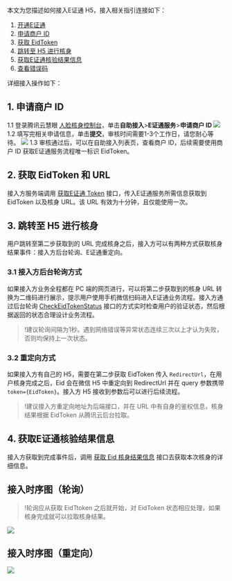 本文为您描述如何接入E证通 H5，接入相关指引连接如下：
1. [开通E证通](https://cloud.tencent.com/document/product/1007/56642)
2. [申请商户 ID](#spang)
3. [获取 EidToken](#eidtoken)
4. [跳转至 H5 进行核身](#eidh5)
5. [获取E证通核验结果信息](#jieguo)
6. [查看错误码](https://cloud.tencent.com/document/product/1007/47912)

详细接入操作如下：

[](id:spang)
## 1. 申请商户 ID
1.1 登录腾讯云慧眼 [人脸核身控制台](https://console.cloud.tencent.com/faceid)，单击**自助接入**>**E证通服务**>**申请商户 ID**
![](https://main.qcloudimg.com/raw/ee9d314f001f83023b36145271fce756.png)
1.2 填写完相关申请信息，单击**提交**，审核时间需要1-3个工作日，请您耐心等待。
![](https://main.qcloudimg.com/raw/14565c77b200b1be75664b33fc6a84b9.png)
1.3 审核通过后，可以在自助接入列表页，查看商户 ID，后续需要使用商户 ID 获取E证通服务流程唯一标识 EidToken。 

[](id:eidtoken)
## 2. 获取 EidToken 和 URL
接入方服务端调用 [获取E证通 Token](https://cloud.tencent.com/document/product/1007/54089) 接口，传入E证通服务所需信息获取到 EidToken 以及核身 URL。该 URL 有效为十分钟，且仅能使用一次。

[](id:eidh5)
## 3. 跳转至 H5 进行核身
用户跳转至第二步获取到的 URL 完成核身之后，接入方可以有两种方式获取核身结果事件：接入方后台轮询、E证通重定向。

### 3.1 接入方后台轮询方式
如果接入方业务全程都在 PC 端的网页进行，可以将第二步获取到的核身 URL 转换为二维码进行展示，提示用户使用手机微信扫码进入E证通业务流程。接入方通过后台轮询 [CheckEidTokenStatus](https://cloud.tencent.com/document/product/1007/58231) 接口的方式实时检查用户的验证状态，然后根据返回的状态合理设计业务流程。
>!建议轮询间隔为1秒。遇到网络错误等异常状态连续三次以上才认为失败，否则均保持上一次状态。
 
 
### 3.2 重定向方式
如果接入方有自己的 H5，需要在第二步获取 EidToken 传入 `RedirectUrl`，在用户核身完成之后，Eid 会在微信 H5 中重定向到 RedirectUrl 并在 query 参数携带 `token={EidToken}`。接入方 H5 接收到参数后可以进行后续流程。 

>!建议接入方重定向地址为后端接口，并在 URL 中有自身的鉴权信息，核身结果根据 EidToken 从腾讯云后台拉取。  

[](id:jieguo)
## 4. 获取E证通核验结果信息

接入方获取到完成事件后，调用 [获取 Eid 核身结果信息](https://cloud.tencent.com/document/product/1007/54090) 接口去获取本次核身的详细信息。

## 接入时序图（轮询）
>!轮询应从获取 EidTtoken 之后就开始，对 EidToken 状态相应处理，如果核身完成就可以拉取核身结果。

![](https://main.qcloudimg.com/raw/4234f67c18e1292b89420a5bb26fc9bf.svg)
 

 
## 接入时序图（重定向）

![](https://main.qcloudimg.com/raw/3d9ab9879ab9101c57d56e513ad9b196.svg)
